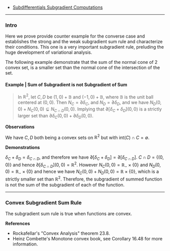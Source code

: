 - [Subdifferentials Subgradient Computations](Subdifferentials%20Subgradient%20Computations.md)


---
### **Intro**

Here we prove provide counter example for the converse case and establishes the  strong and the weak subgradient sum rule and characterize their conditions. 
This one is a very important subgradient rule, preluding the huge development of variational analysis. 

The following example demonstrate that the sum of the normal cone of 2 convex set, is a smaller set than the normal cone of the intersection of the set. 

#### **Example | Sum of Subgradient is not Subgradient of Sum**

> In $\mathbb R^2$, let $C, D$ be $(1, 0) + \mathbb B$ and $(-1, 0) + \mathbb B$, where $\mathbb B$ is the unit ball centered at $(0, 0)$. 
> Then $N_C = \partial \delta_C$, and $N_D = \partial \delta_D$, and we have $N_D(0, 0) + N_C(0, 0) \subsetneq N_{C \cap D}(0, 0)$. 
> Implying that $\partial [\delta_C + \delta_D](0, 0)$ is a strictly larger set than $\partial \delta_C(0, 0) + \partial \delta_D(0, 0)$. 

**Observations**

We have $C, D$ both being a convex sets on $\mathbb R^2$ but with $\text{int}(C)\cap C = \emptyset$. 

**Demonstrations**

$\delta_C + \delta_D = \delta_{C\cap D}$, and therefore we have $\partial [\delta_C + \delta_D] = \partial [\delta_{C\cap D}]$. 
$C \cap D = \{(0, 0)\}$ and hence $\partial [\delta_{C \cap D}](0, 0) = \mathbb R^2$. 
However $N_C(0, 0) = \mathbb R_- \times \{0\}$ and $N_D(0, 0) = \mathbb R_- \times \{0\}$ and hence we have $N_C(0, 0) + N_D(0, 0) = \mathbb R\times \{0\}$, which is a strictly smaller set than $\mathbb R^2$. 
Therefore, the subgradient of summed function is not the sum of the subgradient of each of the function. 



---
### **Convex Subgradient Sum Rule**

The subgradient sum rule is true when functions are convex. 

**References**
- Rockafellar's "Convex Analysis" theorem 23.8. 
- Heinz Combette's Monotone convex book, see Corollary 16.48 for more information. 

